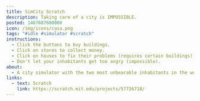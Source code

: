 ```yaml
---
title: SimCity Scratch
description: Taking care of a city is IMPOSSIBLE.
posted: 1467687600000
icon: /img/icons/casa.png
tags: "#idle #simulator #scratch"
instructions:
  - Click the buttons to buy buildings.
  - Click on stores to collect money.
  - Click on houses to fix their problems (requires certain buildings).
  - Don't let your inhabitants get too angry (impossible).
about:
  - A city simulator with the two most unbearable inhabitants in the world. Eventually they get so impatient that it is impossible to continue the game and you lose. Social commentary or incompetence on my part? You decide.
links:
  - text: Scratch
    link: https://scratch.mit.edu/projects/57726718/
---
```

<scratch url="https://scratch.mit.edu/projects/57726718/"></scratch>